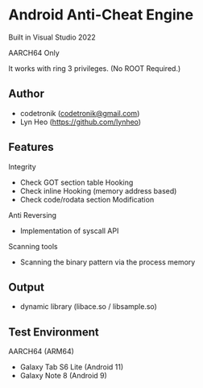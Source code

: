 # Android Anti-Cheat Engine 

Built in Visual Studio 2022

AARCH64 Only

It works with ring 3 privileges. (No ROOT Required.)

## Author
- codetronik (codetronik@gmail.com)
- Lyn Heo (https://github.com/lynheo)

## Features
Integrity
 - Check GOT section table Hooking
 - Check inline Hooking (memory address based)
 - Check code/rodata section Modification

Anti Reversing
 - Implementation of syscall API
 
Scanning tools 
 - Scanning the binary pattern via the process memory

## Output
- dynamic library (libace.so / libsample.so)

## Test Environment
AARCH64 (ARM64)
- Galaxy Tab S6 Lite (Android 11)
- Galaxy Note 8 (Android 9)

